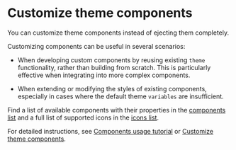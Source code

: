 # Customize theme components

You can customize theme components instead of ejecting them completely.

Customizing components can be useful in several scenarios:

- When developing custom components by reusing existing `theme` functionality, rather than building from scratch.
  This is particularly effective when integrating into more complex components.

- When extending or modifying the styles of existing components, especially in cases where the default theme `variables` are insufficient.

Find a list of available components with their properties in the [components list](./list/index.md) and a full list of supported icons in the [icons list](./list/icons.md).

For detailed instructions, see [Components usage tutorial](./use-in-react-page.md) or [Customize theme components](./wrap-components.md).

